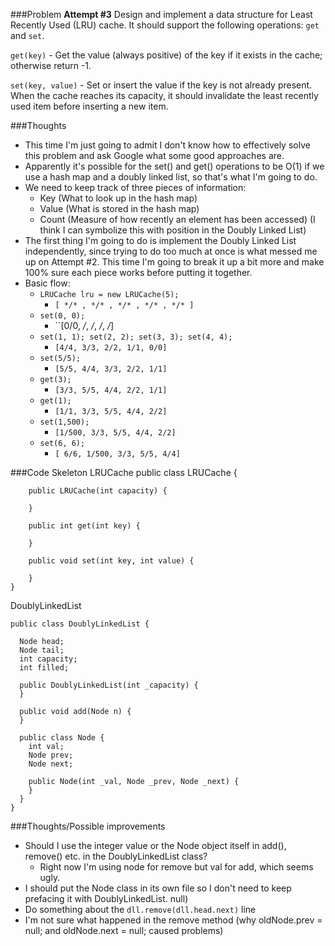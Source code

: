 ###Problem
**Attempt #3**
Design and implement a data structure for Least Recently Used (LRU) cache. It
should support the following operations: ``get`` and ``set``.

``get(key)`` - Get the value (always positive) of the key if it exists in the
cache; otherwise return -1.

``set(key, value)`` - Set or insert the value if the key is not already present.
When the cache reaches its capacity, it should invalidate the least recently
used item before inserting a new item.

###Thoughts
* This time I'm just going to admit I don't know how to effectively solve this
  problem and ask Google what some good approaches are.
* Apparently it's possible for the set() and get() operations to be O(1) if we
  use a hash map and a doubly linked list, so that's what I'm going to do.
* We need to keep track of three pieces of information:
  * Key (What to look up in the hash map)
  * Value (What is stored in the hash map)
  * Count (Measure of how recently an element has been accessed) (I think I can
    symbolize this with position in the Doubly Linked List)
* The first thing I'm going to do is implement the Doubly Linked List
  independently, since trying to do too much at once is what messed me up on
Attempt #2.  This time I'm going to break it up a bit more and make 100% sure
each piece works before putting it together.
* Basic flow:
  * ``LRUCache lru = new LRUCache(5); ``
    * ``[ */* , */* , */* , */* , */* ]``
  * ``set(0, 0);``
    * ``[0/0, */*, */*, */*, */*]
  * ``set(1, 1); set(2, 2); set(3, 3); set(4, 4);``
    * ``[4/4, 3/3, 2/2, 1/1, 0/0]``
  * ``set(5/5);``
    * ``[5/5, 4/4, 3/3, 2/2, 1/1]``
  * ``get(3);``
    * ``[3/3, 5/5, 4/4, 2/2, 1/1]``
  * ``get(1);``
    * ``[1/1, 3/3, 5/5, 4/4, 2/2]``
  * ``set(1,500);``
    * ``[1/500, 3/3, 5/5, 4/4, 2/2]``
  * ``set(6, 6);``
    * ``[ 6/6, 1/500, 3/3, 5/5, 4/4]``

###Code Skeleton
LRUCache
    public class LRUCache {

        public LRUCache(int capacity) {

        }

        public int get(int key) {

        }

        public void set(int key, int value) {

        }
    }

DoublyLinkedList

    public class DoublyLinkedList {

      Node head;
      Node tail;
      int capacity;
      int filled;

      public DoublyLinkedList(int _capacity) {
      }

      public void add(Node n) {
      }

      public class Node {
        int val;
        Node prev;
        Node next;

        public Node(int _val, Node _prev, Node _next) {
        }
      }
    }

###Thoughts/Possible improvements
* Should I use the integer value or the Node object itself in add(), remove()
  etc. in the DoublyLinkedList class?
  * Right now I'm using node for remove but val for add, which seems ugly.
* I should put the Node class in its own file so I don't need to keep prefacing
  it with DoublyLinkedList.
  null)
* Do something about the ``dll.remove(dll.head.next)`` line
* I'm not sure what happened in the remove method (why oldNode.prev = null; and
  oldNode.next = null; caused problems)
